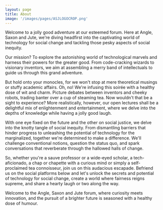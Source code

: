 ```yaml
---
layout: page
title: About
image: '/images/pages/ASJLOGOCROP.png'
---
```


Welcome to a jolly good adventure at our esteemed forum. Here at Angle, Saxon and Jute, we're diving headfirst into the captivating world of technology for social change and tackling those pesky aspects of social inequity.

Our mission? To explore the astonishing world of technological marvels and harness their powers for the greater good. From code-cracking wizards to visionary inventors, we aim at assembling a merry band of intellectuals to guide us through this grand adventure.

But hold onto your monocles, for we won't stop at mere theoretical musings or stuffy academic affairs. Oh, no! We're infusing this soirée with a healthy dose of wit and charm. Picture debates between inventors and cheeky robots, trading banter over a cup of steaming tea. Now wouldn't that be a sight to experience? More realistically, however, our open lectures shall be a delightful mix of enlightenment and entertainment, where we delve into the depths of knowledge while having a jolly good laugh.

With one eye fixed on the future and the other on social justice, we delve into the knotty tangle of social inequity. From dismantling barriers that hinder progress to unleashing the potential of technology for the marginalized, together we're determined to make a difference. We'll challenge conventional notions, question the status quo, and spark conversations that reverberate through the hallowed halls of change.

So, whether you're a sauve professor or a wide-eyed scholar, a tech-aficionado, a chap or chapette with a curious mind or simply a self-proclaimed tea connoisseur, join us on this audacious escapade. Befriend us on the social platforms below and let's unlock the secrets and potential of technology for social change, create a world where fairness reigns supreme, and share a hearty laugh or two along the way.

Welcome to the Angle, Saxon and Jute forum, where curiosity meets innovation, and the pursuit of a brighter future is seasoned with a healthy dose of humour.
